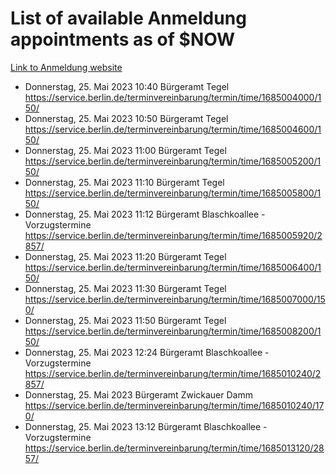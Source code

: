 # List of available Anmeldung appointments as of $NOW
[Link to Anmeldung website](https://service.berlin.de/terminvereinbarung/termin/tag.php?termin=1&anliegen[]=120686&dienstleisterlist=122210,122217,327316,122219,327312,122227,327314,122231,327346,122243,327348,122254,122252,329742,122260,329745,122262,329748,122271,327278,122273,327274,122277,327276,330436,122280,327294,122282,327290,122284,327292,122291,327270,122285,327266,122286,327264,122296,327268,150230,329760,122297,327286,122294,327284,122312,329763,122314,329775,122304,327330,122311,327334,122309,327332,317869,122281,327352,122279,329772,122283,122276,327324,122274,327326,122267,329766,122246,327318,122251,327320,122257,327322,122208,327298,122226,327300&herkunft=http%3A%2F%2Fservice.berlin.de%2Fdienstleistung%2F120686%2F)
- Donnerstag, 25. Mai 2023 10:40 Bürgeramt Tegel https://service.berlin.de/terminvereinbarung/termin/time/1685004000/150/
- Donnerstag, 25. Mai 2023 10:50 Bürgeramt Tegel https://service.berlin.de/terminvereinbarung/termin/time/1685004600/150/
- Donnerstag, 25. Mai 2023 11:00 Bürgeramt Tegel https://service.berlin.de/terminvereinbarung/termin/time/1685005200/150/
- Donnerstag, 25. Mai 2023 11:10 Bürgeramt Tegel https://service.berlin.de/terminvereinbarung/termin/time/1685005800/150/
- Donnerstag, 25. Mai 2023 11:12 Bürgeramt Blaschkoallee - Vorzugstermine https://service.berlin.de/terminvereinbarung/termin/time/1685005920/2857/
- Donnerstag, 25. Mai 2023 11:20 Bürgeramt Tegel https://service.berlin.de/terminvereinbarung/termin/time/1685006400/150/
- Donnerstag, 25. Mai 2023 11:30 Bürgeramt Tegel https://service.berlin.de/terminvereinbarung/termin/time/1685007000/150/
- Donnerstag, 25. Mai 2023 11:50 Bürgeramt Tegel https://service.berlin.de/terminvereinbarung/termin/time/1685008200/150/
- Donnerstag, 25. Mai 2023 12:24 Bürgeramt Blaschkoallee - Vorzugstermine https://service.berlin.de/terminvereinbarung/termin/time/1685010240/2857/
- Donnerstag, 25. Mai 2023  Bürgeramt Zwickauer Damm https://service.berlin.de/terminvereinbarung/termin/time/1685010240/170/
- Donnerstag, 25. Mai 2023 13:12 Bürgeramt Blaschkoallee - Vorzugstermine https://service.berlin.de/terminvereinbarung/termin/time/1685013120/2857/
